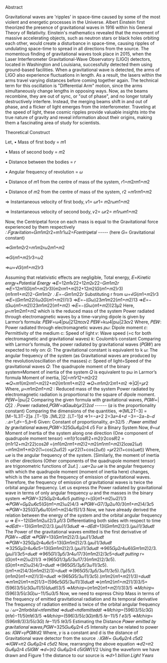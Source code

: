 Abstract

Gravitational waves are 'ripples' in space-time caused by some of the most violent and energetic processes in the Universe. Albert Einstein first theorized the presence of gravitational waves in 1916 within his General Theory of Relativity. Einstein's mathematics revealed that the movement of massive accelerating objects, such as neutron stars or black holes orbiting each other, would create a disturbance in space-time, causing ripples of undulating space-time to spread in all directions from the source. The momentous finding of gravitational waves took place in 2015, when the Laser Interferometer Gravitational-Wave Observatory (LIGO) detectors, located in Washington and Louisiana, successfully detected them using ground-based facilities. When a gravitational wave is detected, the arms of LIGO also experience fluctuations in length. As a result, the lasers within the arms travel varying distances before coming together again. The technical term for this oscillation is "Differential Arm" motion, since the arms simultaneously change lengths in opposing ways. Now, as the beams recombine, they are out of sync, or "out of phase", and no longer totally destructively interfere. Instead, the merging beams shift in and out of phase, and a flicker of light emerges from the interferometer. Traveling at the speed of light, these cosmic ripples provide valuable insights into the true nature of gravity and reveal information about their origins, making them a fascinating area of study for scientists.

Theoretical Construct

Let,
• Mass of first body = 𝑚1

• Mass of second body = 𝑚2

• Distance between the bodies = 𝑟

• Angular frequency of revolution = 𝜔

• Distance of 𝑚1 from the centre of mass of the system, 𝑟1=𝑚2𝑟𝑚1+𝑚2

• Distance of 𝑚2 from the centre of mass of the system, 𝑟2 =𝑚1𝑟𝑚1+𝑚2

⇒ Instantaneous velocity of first body, 𝑣1= 𝜔𝑟1= 𝑚2𝑟𝜔𝑚1+𝑚2

⇒ Instantaneous velocity of second body, 𝑣2= 𝜔𝑟2= 𝑚1𝑟𝜔𝑚1+𝑚2

Now, the Centripetal force on each mass is equal to the Gravitational force experienced by them respectively
∴𝐹𝑔𝑟𝑎𝑣𝑖𝑡𝑎𝑡𝑖𝑜𝑛=𝐺𝑚1𝑚2r2=m1r1ω2=𝐹𝑐𝑒𝑛𝑡𝑟𝑖𝑝𝑒𝑡𝑎𝑙 ----- (here 𝐺= Gravitational constant) 

⇒𝐺𝑚1𝑚2𝑟2=𝑚1𝑚2𝑟𝜔2𝑚1+𝑚2 

⇒𝐺(𝑚1+𝑚2)𝑟3=𝜔2 

⇒𝜔=√𝐺(𝑚1+𝑚2)𝑟3

Assuming that relativistic effects are negligible,
Total energy, 𝐸=𝐾𝑖𝑛𝑒𝑡𝑖𝑐 𝑒𝑛𝑟𝑔𝑦+𝑃𝑜𝑡𝑒𝑛𝑡𝑖𝑎𝑙 𝐸𝑛𝑒𝑟𝑔𝑦 ⇒𝐸=12𝑚1𝑣22+12𝑚2𝑣22−𝐺𝑚1𝑚2𝑟 ⇒𝐸=12𝑚1(𝐺(𝑚1+𝑚2)𝑟3)(𝑚2𝑟𝑚1+𝑚2)2+12𝑚2(𝐺(𝑚1+𝑚2)𝑟3)(𝑚1𝑟𝑚1+𝑚2)2−𝐺𝑚1𝑚2𝑟 ∴𝐸=−𝐺𝑚1𝑚22𝑟
Substituting r from ω=√𝐺(𝑚1+𝑚2)𝑟3 ⇒𝐸=(𝐺𝑚1𝑚22)(ω2𝐺(𝑚1+𝑚2))1/3
⇒𝐸=−(𝐺ω)23𝑚1𝑚22(𝑚1+𝑚2)13 ⇒𝐸=−(𝐺ω(𝑚1+𝑚2))23𝑚1𝑚22(𝑚1+𝑚2) ⇒𝐸=−(𝐺ω(𝑚1+𝑚2))23𝜇2
Here, 𝜇=𝑚1𝑚2𝑚1+𝑚2 which is the reduced mass of the system
Power radiated through electromagnetic waves by a time-varying dipole is given by Larmor’s formula: 𝑃𝐸𝑊=ω4|pω|212𝜋𝜀𝑐𝑣2 𝑃𝐸𝑊=kω4|pω|23𝑐𝑣2
Where,
𝑃𝐸𝑊: Power radiated through electromagnetic waves
𝑝𝜔: Dipole moment
𝜀: Permittivity of the medium
c: Speed of light
𝑣: Wave speed (=c for both electromagnetic and gravitational waves)
𝑘: Coulomb’s constant
Comparing with Larmor’s formula, the power radiated by gravitational waves (𝑃𝐺𝑊) are expected to rely on:
𝐺: The gravitational constant is equivalent to k
𝜔: The angular frequency of the system (as Gravitational waves are produced by the revolution/oscillation of the masses)
𝑐: Speed of light=Speed of the gravitational waves
𝑄: The quadrupole moment of the binary system≡Moment of inertia of the system
𝑄 is equivalent to pω in Larmor’s formula
Moment of inertia, |Q|=𝑚1𝑟12+𝑚2𝑟22 ⇒𝑄=𝑚1(𝑚2𝑟𝑚1+𝑚2)2+𝑚2(𝑚1𝑟𝑚1+𝑚2)2 ⇒𝑄=𝑚1𝑚2𝑟2𝑚1+𝑚2 ⇒|𝑄|=𝜇𝑟2
Where, 𝜇=𝑚1𝑚2𝑚1+𝑚2 : Reduced mass of the system
Power radiated by electromagnetic radiation is proportional to the square of dipole moment. 𝑃𝐸𝑊∝|pω|2
Comparing the given formula with gravitational waves, 𝑃𝐺𝑊∝|𝑄|2
∴Power radiated,𝑃𝐺𝑊=𝛼𝐺𝑎𝜔𝑏(𝜇𝑟2)2𝑐𝑑 ------ (𝛼 is the proportionality constant)
Comparing the dimensions of the quantities, ⇒[ML2T−3] =[M−1L3T−2]a .[T−1]b .[ML2]2 .[LT−1]d ⇒1=−𝑎+2
2=3𝑎+4+𝑑 −3=−2𝑎−𝑏−𝑑
∴𝑎=1,𝑑=−5,𝑏=6
Given: Constant of proportionality, 𝛼=32/5 ∴𝑃𝑜𝑤𝑒𝑟 𝑒𝑚𝑖𝑡𝑡𝑒𝑑 𝑏𝑦 𝑔𝑟𝑎𝑣𝑖𝑡𝑎𝑡𝑖𝑜𝑛𝑎𝑙 𝑤𝑎𝑣𝑒𝑠,𝑃𝐺𝑊=325𝐺𝜔6𝜇2𝑟4 𝑐5
For a Binary System
Now, 𝜃=𝜔𝑡
Moment of Inertia of the system along one direction (One component of quadrupole moment tensor)
=m1(r1cos𝜃)2+m2(r2cos𝜃)2
=(m1r12+m2r22)cos2𝜃
=(𝑚1(𝑚2𝑟𝑚1+𝑚2)2+𝑚2(𝑚1𝑟𝑚1+𝑚2)2)𝑐𝑜𝑠2(𝜔𝑡)
=𝑚1𝑚2𝑚1+𝑚2𝑟2(1+cos(2𝜔𝑡)2)
=𝜇𝑟22(1+cos(2𝜔𝑡))
=𝜇𝑟22(1+cos(𝜔𝑒𝑡))
Where, 𝜔𝑒 is the angular frequency of the system.
[Similarly, the moment of inertia in other directions (Other components of the quadrupole moment tensor) are trigonometric functions of 2𝜔𝑡.] ∴𝜔𝑒=2𝜔
𝜔𝑒 is the angular frequency with which the quadrupole moment (moment of inertia here) changes, which is the same as the frequency of emission of gravitational waves.
Therefore, the frequency of emission of gravitational waves is twice the orbital angular frequency.
Let us express the Power radiated by gravitational wave in terms of only angular frequency 𝜔 and the masses in the binary system ⇒𝑃𝐺𝑊=325𝐺𝜇2𝑟4𝜔6𝑐5 𝑝𝑢𝑡𝑡𝑖𝑛𝑔 𝑟=(𝐺(𝑚1+𝑚2)𝜔2)1/3 ⇒𝑃𝐺𝑊=𝐺𝜇2𝜔6𝑐5(𝐺(𝑚1+𝑚2)𝜔2)4/3 ⇒𝑃𝐺𝑊=𝐺7/3𝜇2𝜔10/3(𝑚1+𝑚2)4/3𝑐5 ⇒𝑃𝐺𝑊=325(𝐺7𝜇6𝜔10(𝑚1+𝑚2)4𝑐15)1/3
Now, we have already derived the relation between the energy of the system and the orbital angular frequency 𝜔 ⇒ 𝐸=−12(𝐺𝑚1𝑚2𝜔)2/3.𝜇1/3
Differentiating both sides with respect to time ⇒𝑑𝐸𝑑𝑡=−13(𝐺𝑚1𝑚2)2/3.(𝜇𝜔)1/3𝑑𝜔𝑑𝑡 ⇒−𝑑𝐸𝑑𝑡=13(𝐺𝑚1𝑚2)2/3.(𝜇𝜔)1/3𝑑𝜔𝑑𝑡
The Power of the gravitational waves emitted is the first derivative of 𝑃𝐺𝑊=−𝑑𝐸𝑑𝑡 ⇒𝑃𝐺𝑊=13(𝐺𝑚1𝑚2)2/3.(𝜇𝜔)1/3𝑑𝜔𝑑𝑡 ⇒𝑃𝐺𝑊=325𝐺𝜇2𝑟4𝜔6𝑐5=13(𝐺𝑚1𝑚2)2/3.(𝜇𝜔)1/3𝑑𝜔𝑑𝑡 ⇒325𝐺𝜇2𝑟4𝜔6𝑐5=13(𝐺𝑚1𝑚2)2/3.(𝜇𝜔)1/3𝑑𝜔𝑑𝑡 ⇒965𝐺𝜇2𝑟4𝜔6(𝐺𝑚1𝑚2)2/3.(𝜇𝜔)1/3𝑐5=𝑑𝜔𝑑𝑡
⇒965𝐺1/3𝜇5/3𝑟4𝜔17/3(𝑚1𝑚2)2/3𝑐5=𝑑𝜔𝑑𝑡 𝑝𝑢𝑡𝑡𝑖𝑛𝑔 𝑟=(𝐺(𝑚1+𝑚2)𝜔2)1/3 ⇒(965𝐺1/3𝜇5/3𝜔17/3(𝑚1𝑚2)2/3𝑐5).(𝐺(𝑚1+𝑚2)𝜔2)4/3=𝑑𝜔𝑑𝑡 ⇒(965𝐺5/3𝜇5/3𝜔11/3𝑐5).((𝑚1+𝑚2)4/3(𝑚1𝑚2)2/3)=𝑑𝜔𝑑𝑡 ⇒(965𝐺5/3𝜇5/3𝜔11/3𝑐5).(1𝜇)5/3.(𝑚1𝑚2(𝑚1+𝑚2)1/3)=𝑑𝜔𝑑𝑡 ⇒(965𝐺5/3𝜔11/3𝑐5).(𝑚1𝑚2(𝑚1+𝑚2)1/3)=𝑑𝜔𝑑𝑡 ⇒𝑚1𝑚2(𝑚1+𝑚2)1/3=(596𝑐5𝐺5/3𝜔11/3)𝑑𝜔𝑑𝑡 ⇒(𝑚1𝑚2(𝑚1+𝑚2)1/3)3/5=(596)3/5(𝑐3𝐺𝜔11/5)(𝑑𝜔𝑑𝑡)3/5 ⇒𝑀𝑐ℎ𝑖𝑟𝑝=(𝑚1𝑚2(𝑚1+𝑚2)1/3)3/5 ⇒𝑀𝑐ℎ𝑖𝑟𝑝=(596)3/5(𝑐3𝐺)𝜔−11/5𝜔̇3/5
Now, we need to express Chirp Mass in terms of the frequency of emitted gravitational radiation and its temporal derivative
The frequency of radiation emitted is twice of the orbital angular frequency ω ∴𝜔=2𝜋𝑓𝑜𝑟𝑏𝑖𝑡𝑎𝑙=𝜋𝑓𝑒𝑚𝑖𝑡𝑡𝑒𝑑 ⇒𝑑𝜔𝑑𝑡=𝜋𝑑𝑓𝑒𝑚𝑖𝑡𝑡𝑒𝑑𝑑𝑡 ⇒𝑀𝑐ℎ𝑖𝑟𝑝=(596)3/5(𝑐3𝐺)(𝜋𝑓𝑒)−11/5(𝜋𝑓𝑒̇)3/5 ⇒𝑀𝑐ℎ𝑖𝑟𝑝=(596)3/5(𝑐3𝐺)𝜋8/5 𝑓𝑒−11/5 𝑓̇
𝑒3/5 ⇒𝑀𝑐ℎ𝑖𝑟𝑝=(596𝜋8/3)3/5(𝑐3𝐺) 𝑓𝑒−11/5 𝑓𝑒̇3/5
Estimating the Distance 𝑃𝑜𝑤𝑒𝑟 𝑒𝑚𝑖𝑡𝑡𝑒𝑑 𝑏𝑦 𝑔𝑟𝑎𝑣𝑖𝑡𝑎𝑡𝑖𝑜𝑛𝑎𝑙 𝑤𝑎𝑣𝑒𝑠,𝑃𝐺𝑊=325𝐺𝜔6𝜇2𝑟4 𝑐5
Intensity can be related to power as: 𝐼𝐺𝑊=𝛾𝑃𝐺𝑊𝑑2
Where, 𝛾 is a constant and d is the distance of Gravitational wave detector from the source ∴𝐼𝐺𝑊∝ 𝐺𝜔6𝜇2𝑟4 𝑐5𝑑2 ⇒𝐼𝐺𝑊=𝜋2 𝐺𝜔6𝜇2𝑟4 𝑐5𝑑2
Now, rearranging the above equation ⇒𝑑2=𝜋2 𝐺𝜔6𝜇2𝑟4 𝑐5𝐼𝐺𝑊 ⇒𝑑=(𝜋2 𝐺𝜔6𝜇2𝑟4 𝑐5𝐼𝐺𝑊)1/2
Using the waveform we have drawn and Figure 1 the distance to our source is ⇒𝑑>1 𝑏𝑖𝑙𝑙𝑖𝑜𝑛 𝐿𝑖𝑔ℎ𝑡 𝑌𝑒𝑎𝑟𝑠

